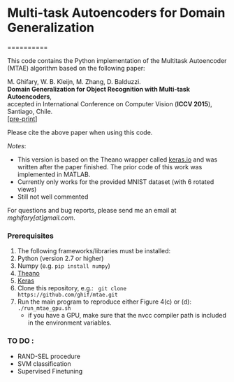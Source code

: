 # Multi-task Autoencoders for Domain Generalization
==========

This code contains the Python implementation of the Multitask Autoencoder (MTAE) algorithm based on the following paper:

M. Ghifary, W. B. Kleijn, M. Zhang, D. Balduzzi.<br/>
**Domain Generalization for Object Recognition with Multi-task Autoencoders**,<br/>
accepted in International Conference on Computer Vision (**ICCV 2015**), Santiago, Chile.<br/>
[[pre-print](http://arxiv.org/abs/1508.07680)]

Please cite the above paper when using this code.

_Notes_:
- This version is based on the Theano wrapper called [keras.io](keras.io) and was written after the paper finished. The prior code of this work was implemented in MATLAB. 
- Currently only works for the provided MNIST dataset (with 6 rotated views)
- Still not well commented


For questions and bug reports, please send me an email at _mghifary[at]gmail.com_.

### Prerequisites

1. The following frameworks/libraries must be installed:
  1. Python (version 2.7 or higher)
  2. Numpy (e.g. `pip install numpy`)
  3. [Theano](http://deeplearning.net/software/theano/)
  4. [Keras](keras.io)
2. Clone this repository, e.g.: ``` git clone https://github.com/ghif/mtae.git```
3. Run the main program to reproduce either Figure 4(c) or (d): ``` ./run_mtae_gpu.sh```
	* if you have a GPU, make sure that the nvcc compiler path is included in the environment variables.

### TO DO :
- RAND-SEL procedure
- SVM classification
- Supervised Finetuning